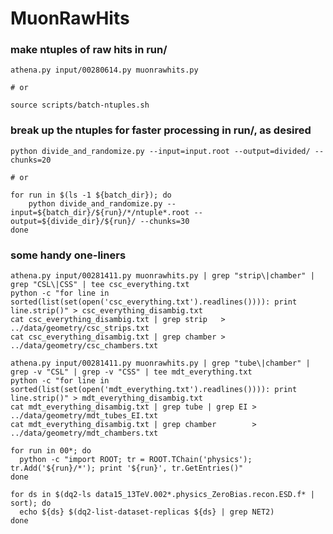 # MuonRawHits

### make ntuples of raw hits in run/

    athena.py input/00280614.py muonrawhits.py
    
    # or
    
    source scripts/batch-ntuples.sh

### break up the ntuples for faster processing in run/, as desired

    python divide_and_randomize.py --input=input.root --output=divided/ --chunks=20
    
    # or
    
    for run in $(ls -1 ${batch_dir}); do
        python divide_and_randomize.py --input=${batch_dir}/${run}/*/ntuple*.root --output=${divide_dir}/${run}/ --chunks=30
    done

### some handy one-liners

    athena.py input/00281411.py muonrawhits.py | grep "strip\|chamber" | grep "CSL\|CSS" | tee csc_everything.txt
    python -c "for line in sorted(list(set(open('csc_everything.txt').readlines()))): print line.strip()" > csc_everything_disambig.txt
    cat csc_everything_disambig.txt | grep strip   > ../data/geometry/csc_strips.txt
    cat csc_everything_disambig.txt | grep chamber > ../data/geometry/csc_chambers.txt

    athena.py input/00281411.py muonrawhits.py | grep "tube\|chamber" | grep -v "CSL" | grep -v "CSS" | tee mdt_everything.txt
    python -c "for line in sorted(list(set(open('mdt_everything.txt').readlines()))): print line.strip()" > mdt_everything_disambig.txt
    cat mdt_everything_disambig.txt | grep tube | grep EI > ../data/geometry/mdt_tubes_EI.txt
    cat mdt_everything_disambig.txt | grep chamber        > ../data/geometry/mdt_chambers.txt

    for run in 00*; do 
      python -c "import ROOT; tr = ROOT.TChain('physics'); tr.Add('${run}/*'); print '${run}', tr.GetEntries()"
    done

    for ds in $(dq2-ls data15_13TeV.002*.physics_ZeroBias.recon.ESD.f* | sort); do 
      echo ${ds} $(dq2-list-dataset-replicas ${ds} | grep NET2)
    done
